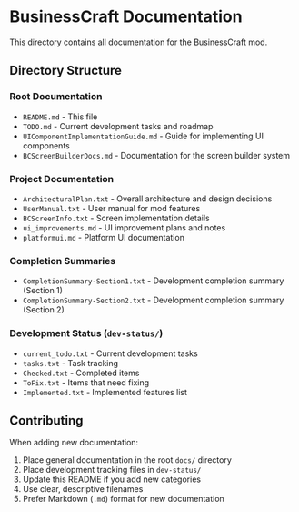 # BusinessCraft Documentation

This directory contains all documentation for the BusinessCraft mod.

## Directory Structure

### Root Documentation
- `README.md` - This file
- `TODO.md` - Current development tasks and roadmap
- `UIComponentImplementationGuide.md` - Guide for implementing UI components
- `BCScreenBuilderDocs.md` - Documentation for the screen builder system

### Project Documentation
- `ArchitecturalPlan.txt` - Overall architecture and design decisions
- `UserManual.txt` - User manual for mod features
- `BCScreenInfo.txt` - Screen implementation details
- `ui_improvements.md` - UI improvement plans and notes
- `platformui.md` - Platform UI documentation

### Completion Summaries
- `CompletionSummary-Section1.txt` - Development completion summary (Section 1)
- `CompletionSummary-Section2.txt` - Development completion summary (Section 2)

### Development Status (`dev-status/`)
- `current_todo.txt` - Current development tasks
- `tasks.txt` - Task tracking
- `Checked.txt` - Completed items
- `ToFix.txt` - Items that need fixing
- `Implemented.txt` - Implemented features list

## Contributing

When adding new documentation:
1. Place general documentation in the root `docs/` directory
2. Place development tracking files in `dev-status/`
3. Update this README if you add new categories
4. Use clear, descriptive filenames
5. Prefer Markdown (`.md`) format for new documentation 